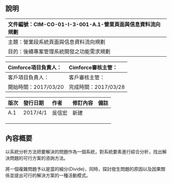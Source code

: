 ## 說明

| 文件編號：CIM-CO-01-I-3-001-A.1-營業頁面與信息資料流向規劃 |
| :--- |
| 主題：營業段系統頁面與信息資料流向規劃 |
| 目的：後續專案管理系統開發之功能需求規劃 |

| Cimforce項目負責人： | Cimforce審核主管： |
| :--- | :--- |
| 客戶項目負責人： | 客戶審核主管： |
| 開始時間：2017/03/20 | 完成時間：2017/03/28 |

| **版次** | **發行日期** | **作者** | **修訂內容** | **備註** |
| :--- | :--- | :--- | :--- | :--- |
| A.1 | 2017/4/1 | 吳信宏 | 新建 |  |
|  |  |  |  |  |
|  |  |  |  |  |
|  |  |  |  |  |

## 內容概要

以系統分析方法把要解決的問題作為一個系統，對系統要素進行綜合分析，找出解決問題的可行方案的咨詢方法。

將一個複雜問題予以是當的細分\(Divide\)，同時，探討發生問題的原因以及因果關係並提出可行的解決方案的一種活動模式。

### 

#### 



